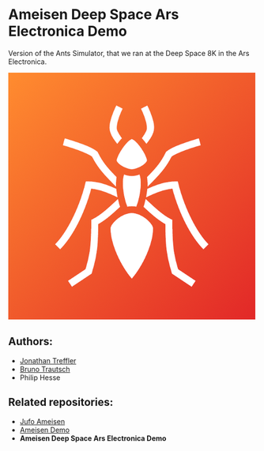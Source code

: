 # Ameisen Deep Space Ars Electronica Demo

Version of the Ants Simulator, that we ran at the Deep Space 8K in the Ars Electronica.

<img src="https://raw.githubusercontent.com/jufo-ameisen-2019/Jufo-Ameisen-2019/master/Logo/Logo.png">

## Authors:
- [Jonathan Treffler](https://github.com/TessyPowder)
- [Bruno Trautsch](https://github.com/alwus)
- Philip Hesse

## Related repositories:
- [Jufo Ameisen](https://github.com/jufo-ameisen-2019/Jufo-Ameisen-2019)
- [Ameisen Demo](https://github.com/jufo-ameisen-2019/ameisen-demo)
- __Ameisen Deep Space Ars Electronica Demo__
